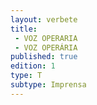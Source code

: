 ```yaml
---
layout: verbete
title:
 - VOZ OPERARIA
 - VOZ OPERÁRIA
published: true
edition: 1  
type: T
subtype: Imprensa
---
```


